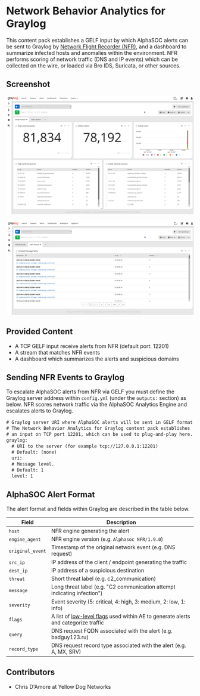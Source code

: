 # Network Behavior Analytics for Graylog

This content pack establishes a GELF input by which AlphaSOC alerts can be sent to Graylog by [Network Flight Recorder (NFR)](https://github.com/alphasoc/nfr), and a dashboard to summarize infected hosts and anomalies within the environment. NFR performs scoring of network traffic (DNS and IP events) which can be collected on the wire, or loaded via Bro IDS, Suricata, or other sources.

## Screenshot

![Threat Hunter](./dashboard-01.png)

![Alert stream](./dashboard-02.png)

## Provided Content

* A TCP GELF input receive alerts from NFR (default port: 12201)
* A stream that matches NFR events
* A dashboard which summarizes the alerts and suspicious domains

## Sending NFR Events to Graylog

To escalate AlphaSOC alerts from NFR via GELF you must define the Graylog server address within `config.yml` (under the `outputs:` section) as below. NFR scores network traffic via the AlphaSOC Analytics Engine and escalates alerts to Graylog.

```
# Graylog server URI where AlphaSOC alerts will be sent in GELF format
# The Network Behavior Analytics for Graylog content pack establishes
# an input on TCP port 12201, which can be used to plug-and-play here.
graylog:
  # URI to the server (for example tcp://127.0.0.1:12201)
  # Default: (none)
  uri:
  # Message level.
  # Default: 1
  level: 1
```

## AlphaSOC Alert Format

The alert format and fields within Graylog are described in the table below.

| Field            | Description                                                              |
|------------------|--------------------------------------------------------------------------|
| `host`           | NFR engine generating the alert                                          |
| `engine_agent`   | NFR engine version (e.g. `Alphasoc NFR/1.9.0`)                           |
| `original_event` | Timestamp of the original network event (e.g. DNS request)               |
| `src_ip`         | IP address of the client / endpoint generating the traffic               |
| `dest_ip`        | IP address of a suspicious destination                                   |
| `threat`         | Short threat label (e.g. c2_communication)                               |
| `message`        | Long threat label (e.g. "C2 communication attempt indicating infection") |
| `severity`       | Event severity (5: critical, 4: high, 3: medium, 2: low, 1: info)        |
| `flags` | A list of [low-level flags](https://docs.alphasoc.com/ae/flags/) used within AE to generate alerts and categorize traffic |
| `query`          | DNS request FQDN associated with the alert (e.g. badguy123.ru)           |
| `record_type`    | DNS request record type associated with the alert (e.g. A, MX, SRV)      |

## Contributors

- Chris D'Amore at Yellow Dog Networks